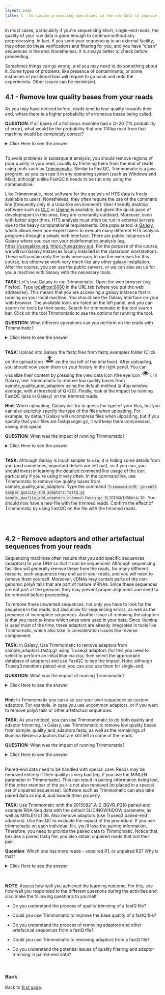 ```yaml
---
layout: page
title: 4 - Do simple processing operations in the raw data to improve its quality
---
```


In most cases, particularly if you're sequencing short, single-end reads, the quality of your raw data is good enough to continue without any preprocessing. In fact, if you send your sequencing to an external facility, they often do these verifications and filtering for you, and you have “clean” sequences in the end. Nonetheless, it is always better to check before proceeding.

Sometimes things can go wrong, and you may need to do something about it. Some types of problems, like presence of contaminants, or some instances of positional bias will require to go back and redo the experiments. Other issues can be minimized.

## <a id="LO4.1">4.1 - Remove low quality bases from your reads</a>

As you may have noticed before, reads tend to lose quality towards their end, where there is a higher probability of erroneous bases being called.

**QUESTION**: If all bases of a ficticious machine had a Q=20 (1% probability of error), what would be the probability that one 100bp read from that machine would be completely correct?
<details><summary>Click Here to see the answer</summary><p>
P(correct)=(0.99)^100 ~= 36.6%!

This serves to exemplify that many reads in current sequencing machines are likely to have at least one base incorrect.
</p></details>
<br/>

To avoid problems in subsequent analysis, you should remove regions of poor quality in your read, usually by trimming them from the end of reads using tools such as [Trimmomatic](http://www.usadellab.org/cms/?page=trimmomatic). Similar to FastQC, Trimmomatic is a java program, so you can use it in any operating system (such as Windows and Mac), although unlike FastQC it needs to be run only using the commandline.

Like Trimmomatic, most software for the analysis of HTS data is freely available to users. Nonetheless, they often require the use of the command line (frequently only in a Unix-like environment). User-friendly desktop software such as [CLC](https://www.qiagenbioinformatics.com/products/clc-genomics-workbench/) or [Ugene](http://ugene.net/) is available, but given the quick pace of developmpent in this area, they are constantly outdated. Moreover, even with better algorithms, HTS analysis must often be run in external servers due to the heavy computational requirements. One popular tool is [Galaxy](https://galaxyproject.org/), which allows even non-expert users to execute many different HTS analysis programs through a simple web interface. There are public instances of Galaxy where you can run your bioinformatics analysis (eg. https://usegalaxy.org, https://usegalaxy.eu). For the purpose of this course, we will run Galaxy instances locally installed in the classroom workstations. These will contain only the tools necessary to run the exercises for this course, but otherwise work very much like any other galaxy installation. After the course, you can use the public servers, or we can also set up for you a machine with Galaxy with the necessary tools.

**TASK**: Let's use Galaxy to run Trimmomatic. Open the web browser (eg. Firefox). Type [localhost:8080](localhost:8080) in the URL tab (where you put the web addresses). This means that you are accessing a galaxy instance that is running on your local machine. You should see the Galaxy interface on your web browser. The available tools are listed on the left panel, and you can search for tools by their name. Search for trimmomatic in the tool search bar. Click on the tool Trimmomatic to see the options for running the tool.

**QUESTION**: What different operations can you perform on the reads with Trimmomatic?
<details><summary>Click Here to see the answer</summary>

<p>You can perform the following operations with Trimmomatic (either isolated, or in combination):</p>
<ul><code>
* ILLUMINACLIP: Cut adapter and other illumina-specific sequences from the read

* SLIDINGWINDOW: Perform a sliding window trimming, cutting once the average quality within the window falls below a threshold

* MINLEN: Drop the read if it is below a specified length

* LEADING: Cut bases off the start of a read, if below a threshold quality

* TRAILING: Cut bases off the end of a read, if below a threshold quality

* CROP: Cut the read to a specified length

* HEADCROP: Cut the specified number of bases from the start of the read

* AVGQUAL: Drop the read if the average quality is below a specified value

* MAXINFO: Trim reads adaptively, balancing read length and error rate to maximise the value of each read
</code></ul>
</details>
<br/>

**TASK**:  Upload into Galaxy the fastq files from fastq_examples folder (Click on the upload icon ![upload](./images/L04/upload.jpg) on the top left of the interface). After uploading, you should now seem them on your history in the right panel. You can visualize their content by pressing the view data icon (the eye icon ![eye](./images/L04/eye.jpg)). In Galaxy, use Trimmomatic to remove low quality bases from sample_quality_and_adaptors using the default method (a 4bp window average, with a threshold of Q=20). Finally, look at the impact by running FastQC (also in Galaxy) on the trimmed reads.
<br/>

**Hint**: When uploading, Galaxy will try to guess the type of your files, but you can also explicitly specify the type of the files when uploading. For example, by default Galaxy will uncompress files when ulpoading, but if you specify that your files are fastqsanger.gz, it will keep them compressed, saving disk space.
<br/>

**QUESTION**: What was the impact of running Trimmomatic?
<details><summary>Click Here to see the answer</summary><p>
The base quality improved significantly. Nonetheless, several sequences now became smaller due to the trimming. Some became very small, and it should even be impossible to use them afterwards in the remaining of the analysis. Therefore, it is common to remove sequences that fall below a certain length (eg. 36bp).
</p></details>
<br/>

**TASK**: Although Galaxy is much simpler to use, it is hiding some details from you (and sometimes, important details are left out), so if you can, you should invest in learning the detailed command line usage of the tool, particularly if you're using it very often. In the commandline, use Trimmomatic to remove low quality bases from sample_quality_and_adaptors. Type the command <span style="padding:2px 3px 3px;background-color: #eaeaea;font-family: Courier New;font-size: 12px;color: #333333;-webkit-border-radius: 3px;-moz-border-radius: 3px;border-radius: 3px;">TrimmomaticSE -phred33 sample_quality_and_adaptors.fastq.gz sample_quality_and_adaptors.trimmed.fastq.gz SLIDINGWINDOW:4:20</span>.  You should now have a new file with the trimmed reads. Confirm the effect of Trimmomatic by using FastQC on the file with the trimmed reads.

<br/>
<br/>


## <a id="LO4.2">4.2 - Remove adaptors and other artefactual sequences from your reads</a>

Sequencing machines often require that you add specific sequences (adaptors) to your DNA so that it can be sequenced. Although sequencing facilities will generally remove these from the reads, for many different reasons, such sequences may end up in your reads, and you will need to remove them yourself. Moreover, cDNAs may contain parts of the non-genomic polyA tails that are part of mature mRNAs. Since these sequences are not part of the genome, they may prevent proper alignment and need to be removed before proceeding.

To remove these unwanted sequences, not only you have to look for the sequence in the reads, but also allow for sequencing errors, as well as the presence of incomplete sequences. Another issue of removing the adaptors is that you need to know which ones were used in your data. Since Illumina is used most of the time, these adaptors are already integrated in tools like Trimmomatic, which also take in consideration issues like reverse complement.

**TASK**: In Galaxy, Use Trimmomatic to remove adaptors from sample_adaptors.fastq.gz using Truseq3 adaptors (for this you need to select to perform an initial Illumina clip, then select the appropriate database of adaptors) and use FastQC to see the impact. Note: although Truseq3 mentions paired-end, you can also use them for single-end.

**QUESTION**: What was the impact of running Trimmomatic?
<details><summary>Click Here to see the answer</summary><p>
There was no effect in the quality of the sequences, since the original per base quality was already very good. Most reads are now only 36bp long, and the adaptor sequences are no longer present.
</p></details>
<br/>

**Hint**: In Trimmomatic you can also use your own sequences as custom adaptors. For example, in case you use uncommon adaptors, or if you want to remove polyA tails or other artefactual sequences.
<br/>

**TASK**: As you noticed, you can use Trimmommatic to do both quality and adaptor trimming. In Galaxy, use Trimmomatic to remove low quality bases from sample_quality_and_adaptors.fastq, as well as the remainings of illumina Nextera adaptors that are still left in some of the reads.

**QUESTION**: What was the impact of running Trimmomatic?
<details><summary>Click Here to see the answer</summary><p>
The base pair quality of the sequences improved and the few adaptor sequences were also removed.
</p></details>
<br/>

Paired-end data need to be handled with special care. Reads may be removed entirely if their quality is very bad (eg. if you use the MINLEN parameter in Trimmomatic). This can result in pairing information being lost, if the other member of the pair is not also removed (or placed in a special set of unpaired sequences). Software such as Trimmomatic can also take paired data as input, and handle them properly.

**TASK**: Use Trimmomatic with the 20150821.A-2_BGVR_P218 paired-end example RNA-Seq data with the default SLIDINGWINDOW parameter, as well as MINLEN of 36. Also remove adaptors (use Truseq3 paired-end adaptors). Use FastQC to evaluate the impact of the procedure. If you use trimmomatic on each individual file, you'll lose the pairing information. Therefore, you need to provide the paired data to Trimmomatic. Notice that, besides a paired fastq file, you also obtain unpaired reads that lost their pair.

**Question**: Which one has more reads - unpaired R1, or unpaired R2? Why is that?
<details><summary>Click Here to see the answer</summary><p>
The unpaired R1 has a lot more reads than unpaired R2. This is because R2 reads are usually of lower quality and are therefore more often removed.
</p></details>
<br/>
<br/>

**NOTE**: Assess how well you achieved the learning outcome. For this, see how well you responded to the different questions during the activities and also make the following questions to yourself.

  * Do you understand the process of quality trimming of a fastQ file?

  * Could you use Trimmomatic to improve the base quality of a fastQ file?

  * Do you understand the process of removing adaptors and other artefactual sequences from a fastQ file?

  * Could you use Trimmomatic to removing adaptors from a fastQ file?

  * Do you understand the potential issues of quality filtering and adaptor trimming in paired-end data?

<br/>

### Back

Back to [first page](https://maccardoso.github.io/ADER18S/).
